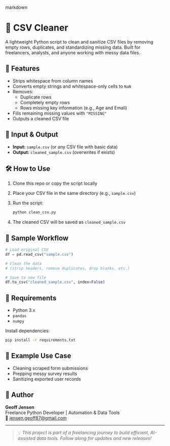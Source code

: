 markdown
# 🧹 CSV Cleaner

A lightweight Python script to clean and sanitize CSV files by removing empty rows, duplicates, and standardizing missing data. Built for freelancers, analysts, and anyone working with messy data files.

## 🚀 Features

- Strips whitespace from column names
- Converts empty strings and whitespace-only cells to `NaN`
- Removes:
  - Duplicate rows
  - Completely empty rows
  - Rows missing key information (e.g., Age and Email)
- Fills remaining missing values with `"MISSING"`
- Outputs a cleaned CSV file

## 📂 Input & Output

- **Input:** `sample.csv` (or any CSV file with basic data)
- **Output:** `cleaned_sample.csv` (overwrites if exists)

## 🛠 How to Use

1. Clone this repo or copy the script locally  
2. Place your CSV file in the same directory (e.g., `sample.csv`)  
3. Run the script:

   ```bash
   python clean_csv.py
   ```

4. The cleaned CSV will be saved as `cleaned_sample.csv`

## 🧪 Sample Workflow

```python
# Load original CSV
df = pd.read_csv("sample.csv")

# Clean the data
# (strip headers, remove duplicates, drop blanks, etc.)

# Save to new file
df.to_csv("cleaned_sample.csv", index=False)
```

## 📌 Requirements

- Python 3.x  
- `pandas`  
- `numpy`

Install dependencies:

```bash
pip install -r requirements.txt
```

## 📄 Example Use Case

- Cleaning scraped form submissions  
- Prepping messy survey results  
- Sanitizing exported user records

## 🤖 Author

**Geoff Jensen**  
Freelance Python Developer | Automation & Data Tools  
📧 jensen.geoff87@gmail.com

---

> 💡 *This project is part of a freelancing journey to build efficient, AI-assisted data tools. Follow along for updates and new releases!*
